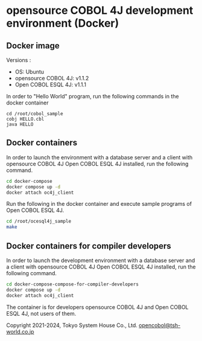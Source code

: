 # opensource COBOL 4J development environment (Docker)

## Docker image
Versions :

- OS: Ubuntu
- opensource COBOL 4J: v1.1.2
- Open COBOL ESQL 4J: v1.1.1

In order to "Hello World" program, run the following commands in the docker container

```
cd /root/cobol_sample
cobj HELLO.cbl
java HELLO
```

## Docker containers

In order to launch the environment with a database server and a client with opensource COBOL 4J Open COBOL ESQL 4J installed, run the following command.

```bash
cd docker-compose
docker compose up -d
docker attach oc4j_client
```

Run the following in the docker container and execute sample programs of Open COBOL ESQL 4J.

```bash
cd /root/ocesql4j_sample
make
```

## Docker containers for compiler developers

In order to launch the development environment with a database server and a client with opensource COBOL 4J Open COBOL ESQL 4J installed, run the following command.

```bash
cd docker-compose-compose-for-compiler-developers
docker compose up -d
docker attach oc4j_client
```

The container is for developers opensource COBOL 4J and Open COBOL ESQL 4J, not users of them.

Copyright 2021-2024, Tokyo System House Co., Ltd. <opencobol@tsh-world.co.jp>
